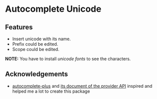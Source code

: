 # Autocomplete Unicode

## Features

* Insert unicode with its name.
* Prefix could be edited.
* Scope could be edited.

**NOTE:** You have to install _unicode fonts_ to see the characters.

## Acknowledgements

* [autocomplete-plus](https://atom.io/packages/autocomplete-plus) and
  [its document of the provider API](https://github.com/atom/autocomplete-plus/wiki/Provider-API)
  inspired and helped me a lot to create this package